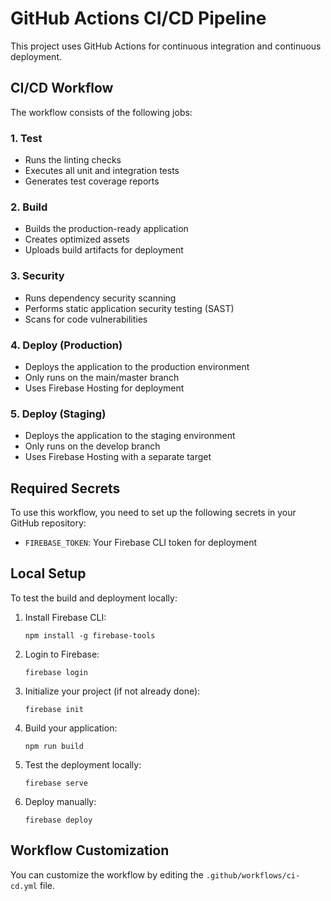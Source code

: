# GitHub Actions CI/CD Pipeline

This project uses GitHub Actions for continuous integration and continuous deployment.

## CI/CD Workflow

The workflow consists of the following jobs:

### 1. Test
- Runs the linting checks
- Executes all unit and integration tests
- Generates test coverage reports

### 2. Build
- Builds the production-ready application
- Creates optimized assets
- Uploads build artifacts for deployment

### 3. Security
- Runs dependency security scanning
- Performs static application security testing (SAST)
- Scans for code vulnerabilities

### 4. Deploy (Production)
- Deploys the application to the production environment
- Only runs on the main/master branch
- Uses Firebase Hosting for deployment

### 5. Deploy (Staging)
- Deploys the application to the staging environment
- Only runs on the develop branch
- Uses Firebase Hosting with a separate target

## Required Secrets

To use this workflow, you need to set up the following secrets in your GitHub repository:

- `FIREBASE_TOKEN`: Your Firebase CLI token for deployment

## Local Setup

To test the build and deployment locally:

1. Install Firebase CLI:
   ```
   npm install -g firebase-tools
   ```

2. Login to Firebase:
   ```
   firebase login
   ```

3. Initialize your project (if not already done):
   ```
   firebase init
   ```

4. Build your application:
   ```
   npm run build
   ```

5. Test the deployment locally:
   ```
   firebase serve
   ```

6. Deploy manually:
   ```
   firebase deploy
   ```

## Workflow Customization

You can customize the workflow by editing the `.github/workflows/ci-cd.yml` file.
